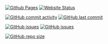 
[![Github Pages](https://github.com/winsphinx/blog/actions/workflows/hugo.yml/badge.svg)](https://github.com/winsphinx/blog/actions/workflows/hugo.yml)
[![Website Status](https://img.shields.io/website?url=https%3A%2F%2Fwinsphinx.github.io%2Fblog%2F)](https://winsphinx.github.io/blog/)

[![GitHub commit activity](https://img.shields.io/github/commit-activity/m/winsphinx/blog)](https://github.com/winsphinx/blog)
[![GitHub last commit](https://img.shields.io/github/last-commit/winsphinx/blog)](https://github.com/winsphinx/blog)

[![GitHub issues](https://img.shields.io/github/issues-raw/winsphinx/blog)](https://github.com/winsphinx/blog)
[![GitHub issues](https://img.shields.io/github/issues-closed-raw/winsphinx/blog)](https://github.com/winsphinx/blog)

[![GitHub repo size](https://img.shields.io/github/repo-size/winsphinx/blog)](https://github.com/winsphinx/blog)
